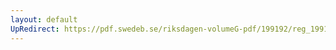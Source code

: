 ```yaml
---
layout: default
UpRedirect: https://pdf.swedeb.se/riksdagen-volumeG-pdf/199192/reg_199192/reg_199192_0520.pdf
---
```

